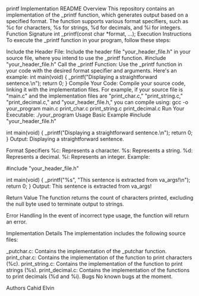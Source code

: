 printf Implementation README
Overview
This repository contains an implementation of the _printf function, which generates output based on a specified format. The function supports various format specifiers, such as %c for characters, %s for strings, %d for decimals, and %i for integers.
Function Signature
int _printf(const char *format, ...);
Execution Instructions
To execute the _printf function in your program, follow these steps:

Include the Header File: Include the header file "your_header_file.h" in your source file, where you intend to use the _printf function. #include "your_header_file.h"
Call the _printf Function: Use the _printf function in your code with the desired format specifier and arguments. Here's an example:
int main(void) {
    _printf("Displaying a straightforward sentence.\n");
    return 0;
}
Compile Your Code: Compile your source code, linking it with the implementation files. For example, if your source file is "main.c" and the implementation files are "print_char.c," "print_string.c," "print_decimal.c," and "your_header_file.h," you can compile using: gcc -o your_program main.c print_char.c print_string.c print_decimal.c
Run Your Executable: ./your_program
Usage
Basic Example
#include "your_header_file.h"

int main(void) {
    _printf("Displaying a straightforward sentence.\n");
    return 0;
}
Output: Displaying a straightforward sentence.

Format Specifiers
%c: Represents a character.
%s: Represents a string.
%d: Represents a decimal.
%i: Represents an integer.
Example:

#include "your_header_file.h"

int main(void) {
    _printf("%s", "This sentence is extracted from va_args!\n");
    return 0;
}
Output: This sentence is extracted from va_args!

Return Value
The function returns the count of characters printed, excluding the null byte used to terminate output to strings.

Error Handling
In the event of incorrect type usage, the function will return an error.

Implementation Details
The implementation includes the following source files:

_putchar.c: Contains the implementation of the _putchar function.
print_char.c: Contains the implementation of the function to print characters (%c).
print_string.c: Contains the implementation of the function to print strings (%s).
print_decimal.c: Contains the implementation of the functions to print decimals (%d and %i).
Bugs
No known bugs at the moment.

Authors
Cahid
Elvin
